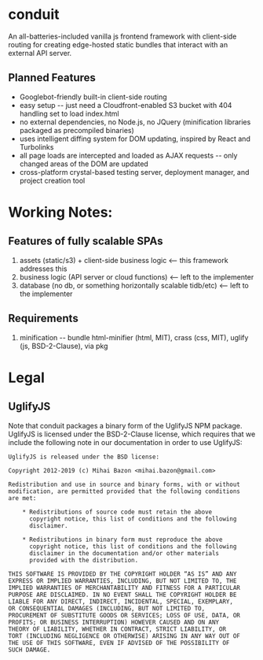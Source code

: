 # conduit
An all-batteries-included vanilla js frontend framework with client-side routing for
creating edge-hosted static bundles that interact with an external API server.

## Planned Features
* Googlebot-friendly built-in client-side routing
* easy setup -- just need a Cloudfront-enabled S3 bucket with 404 handling set to load index.html
* no external dependencies, no Node.js, no JQuery (minification libraries packaged as precompiled binaries)
* uses intelligent diffing system for DOM updating, inspired by React and Turbolinks
* all page loads are intercepted and loaded as AJAX requests -- only changed areas of the DOM are updated
* cross-platform crystal-based testing server, deployment manager, and project creation tool


# Working Notes:

## Features of fully scalable SPAs
1. assets (static/s3) + client-side business logic <-- this framework addresses this
2. business logic (API server or cloud functions) <-- left to the implementer
3. database (no db, or something horizontally scalable tidb/etc) <-- left to the implementer

## Requirements
1. minification -- bundle html-minifier (html, MIT), crass (css, MIT), uglify (js, BSD-2-Clause), via pkg

# Legal

## UglifyJS
Note that conduit packages a binary form of the UglifyJS NPM package. UglifyJS
is licensed under the BSD-2-Clause license, which requires that we include the
following note in our documentation in order to use UglifyJS:

```
UglifyJS is released under the BSD license:

Copyright 2012-2019 (c) Mihai Bazon <mihai.bazon@gmail.com>

Redistribution and use in source and binary forms, with or without
modification, are permitted provided that the following conditions
are met:

    * Redistributions of source code must retain the above
      copyright notice, this list of conditions and the following
      disclaimer.

    * Redistributions in binary form must reproduce the above
      copyright notice, this list of conditions and the following
      disclaimer in the documentation and/or other materials
      provided with the distribution.

THIS SOFTWARE IS PROVIDED BY THE COPYRIGHT HOLDER “AS IS” AND ANY
EXPRESS OR IMPLIED WARRANTIES, INCLUDING, BUT NOT LIMITED TO, THE
IMPLIED WARRANTIES OF MERCHANTABILITY AND FITNESS FOR A PARTICULAR
PURPOSE ARE DISCLAIMED. IN NO EVENT SHALL THE COPYRIGHT HOLDER BE
LIABLE FOR ANY DIRECT, INDIRECT, INCIDENTAL, SPECIAL, EXEMPLARY,
OR CONSEQUENTIAL DAMAGES (INCLUDING, BUT NOT LIMITED TO,
PROCUREMENT OF SUBSTITUTE GOODS OR SERVICES; LOSS OF USE, DATA, OR
PROFITS; OR BUSINESS INTERRUPTION) HOWEVER CAUSED AND ON ANY
THEORY OF LIABILITY, WHETHER IN CONTRACT, STRICT LIABILITY, OR
TORT (INCLUDING NEGLIGENCE OR OTHERWISE) ARISING IN ANY WAY OUT OF
THE USE OF THIS SOFTWARE, EVEN IF ADVISED OF THE POSSIBILITY OF
SUCH DAMAGE.
```

